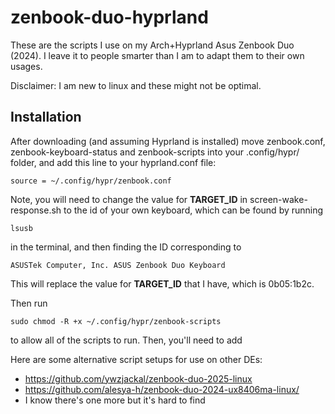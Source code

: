 # zenbook-duo-hyprland
These are the scripts I use on my Arch+Hyprland Asus Zenbook Duo (2024). I leave it to people smarter than I am to adapt them to their own usages. 

Disclaimer: I am new to linux and these might not be optimal.

## Installation
After downloading (and assuming Hyprland is installed) move zenbook.conf, zenbook-keyboard-status and zenbook-scripts into your .config/hypr/ folder, and add this line to your hyprland.conf file: 
```
source = ~/.config/hypr/zenbook.conf
```
Note, you will need to change the value for **TARGET_ID** in screen-wake-response.sh to the id of your own keyboard, which can be found by running
```
lsusb
```
in the terminal, and then finding the ID corresponding to
```
ASUSTek Computer, Inc. ASUS Zenbook Duo Keyboard
```
This will replace the value for **TARGET_ID** that I have, which is 0b05:1b2c.


Then run
```
sudo chmod -R +x ~/.config/hypr/zenbook-scripts
```
to allow all of the scripts to run.
Then, you'll need to add 












Here are some alternative script setups for use on other DEs:
- https://github.com/ywzjackal/zenbook-duo-2025-linux
- https://github.com/alesya-h/zenbook-duo-2024-ux8406ma-linux/
- I know there's one more but it's hard to find
